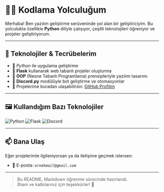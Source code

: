 # 👨‍💻 Kodlama Yolculuğum

Merhaba! Ben yazılım geliştirme serüveninde yol alan bir geliştiriciyim. Bu yolculukta özellikle **Python** diliyle çalışıyor, çeşitli teknolojileri öğreniyor ve projeler geliştiriyorum.  

---

## 🚀 Teknolojiler & Tecrübelerim

- 🔹 *Python* ile uygulama geliştirme
- 🔹 **Flask** kullanarak web tabanlı projeler oluşturma
- 🔹 **OOP** (Nesne Tabanlı Programlama) prensipleriyle yazılım tasarımı
- 🔹 **Discord.py** modülüyle bot geliştirme ve otomasyonlar
- 🔗 Projelerime buradan ulaşabilirsin: [GitHub Profilim](https://www.github.com/berkayiskl)

---

## 🖼️ Kullandığım Bazı Teknolojiler



![Python](https://img.shields.io/badge/Python-3670A0?style=for-the-badge&logo=python&logoColor=ffdd54)
![Flask](https://img.shields.io/badge/Flask-000000?style=for-the-badge&logo=flask&logoColor=white)
![Discord](https://img.shields.io/badge/Discord.py-5865F2?style=for-the-badge&logo=discord&logoColor=white)

---

## 📫 Bana Ulaş

Eğer projelerimle ilgileniyorsan ya da iletişime geçmek istersen:

- 📧 E-posta: `ornekmail@gmail.com`  


---

> Bu README, Markdown öğrenme sürecinde hazırlandı.  
> İlham ve katkılarınız için teşekkürler! 🙏

